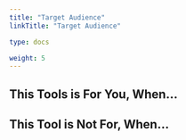 ```yaml
---
title: "Target Audience"
linkTitle: "Target Audience"

type: docs

weight: 5
---
```


## This Tools is For You, When...


## This Tool is Not For, When...